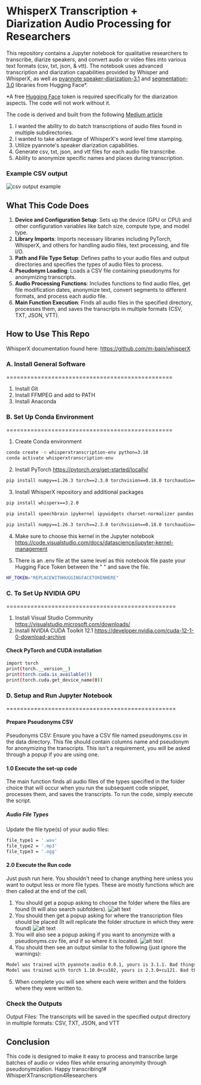 # WhisperX Transcription + Diarization Audio Processing for Researchers
This repository contains a Jupyter notebook for qualitative researchers to transcribe, diarize speakers, and convert audio or video files into various text formats (csv, txt, json, & vtt). The notebook uses advanced transcription and diarization capabilities provided by Whisper and WhisperX, as well as [pyannote speaker-diarization-3.1](https://huggingface.co/pyannote/speaker-diarization-3.1) and [segmentation-3.0](https://huggingface.co/pyannote/segmentation-3.0) libraries from Hugging Face*.  

*A free [Hugging Face](https://huggingface.co/docs/hub/en/security-tokens) token is required specifically for the diarization aspects. The code will not work without it.
 
 The code is derived and built from the following [Medium article](https://towardsdatascience.com/unlock-the-power-of-audio-data-advanced-transcription-and-diarization-with-whisper-whisperx-and-ed9424307281)

1. I wanted the ability to do batch transcriptions of audio files found in multiple subdirectories. 
2. I wanted to take advantage of WhisperX's word level time stamping. 
3. Utilize pyannote's speaker diarization capabilities. 
4. Generate csv, txt, json, and vtt files for each audio file transcribe. 
5. Ability to anonymize specific names and places during transcription. 

### Example CSV output 
![csv output example](image.png)

## What This Code Does

1. **Device and Configuration Setup**: Sets up the device (GPU or CPU) and other configuration variables like batch size, compute type, and model type.
2. **Library Imports**: Imports necessary libraries including PyTorch, WhisperX, and others for handling audio files, text processing, and file I/O.
3. **Path and File Type Setup**: Defines paths to your audio files and output directories and specifies the types of audio files to process.
4. **Pseudonym Loading**: Loads a CSV file containing pseudonyms for anonymizing transcripts.
5. **Audio Processing Functions**: Includes functions to find audio files, get file modification dates, anonymize text, convert segments to different formats, and process each audio file.
6. **Main Function Execution**: Finds all audio files in the specified directory, processes them, and saves the transcripts in multiple formats (CSV, TXT, JSON, VTT).

## How to Use This Repo

WhisperX documentation found here: https://github.com/m-bain/whisperX

### A. Install General Software
================================================
1. Install Git
2. Install FFMPEG and add to PATH
3. Install Anaconda 

### B. Set Up Conda Environment
================================================   
1. Create Conda environment
```sh
conda create -n whisperxtranscription-env python=3.10
conda activate whisperxtranscription-env
```
2. Install PyTorch https://pytorch.org/get-started/locally/ 
```sh
pip install numpy==1.26.3 torch==2.3.0 torchvision==0.18.0 torchaudio==2.3.0 --index-url https://download.pytorch.org/whl/cu121
```

3. Install WhisperX repository and additional packages
```sh
pip install whisperx==3.2.0

pip install speechbrain ipykernel ipywidgets charset-normalizer pandas nltk plotly matplotlib webvtt-py pypi-json srt python-dotenv tqdm

pip install numpy==1.26.3 torch==2.3.0 torchvision==0.18.0 torchaudio==2.3.0 --index-url https://download.pytorch.org/whl/cu121


```
4. Make sure to choose this kernel in the Jupyter notebook
https://code.visualstudio.com/docs/datascience/jupyter-kernel-management 

6. There is an .env file at the same level as this notebook file paste your Hugging Face Token between the " " and save the file. 
```sh
HF_TOKEN="REPLACEWITHHUGGINGFACETOKENHERE"
```
### C. To Set Up NVIDIA GPU
=================================================
1. Install Visual Studio Community https://visualstudio.microsoft.com/downloads/
2. Install NVIDIA CUDA Toolkit 12.1 https://developer.nvidia.com/cuda-12-1-0-download-archive 

#### Check PyTorch and CUDA installation
```sh
import torch
print(torch.__version__)
print(torch.cuda.is_available())
print(torch.cuda.get_device_name(0))
```

### D. Setup and Run Jupyter Notebook
=================================================
#### Prepare Pseudonyms CSV
Pseudonyms CSV: Ensure you have a CSV file named pseudonyms.csv in the data directory. This file should contain columns name and pseudonym for anonymizing the transcripts. This isn't a requirement, you will be asked through a popup if you are using one.

#### 1.0 Execute the set-up code
The main function finds all audio files of the types specified in the folder choice that will occur when you run the subsequent code snippet, processes them, and saves the transcripts. To run the code, simply execute the script.

##### Audio File Types
Update the file type(s) of your audio files:
```sh
file_type1 = '.wav'
file_type2 = '.mp3'
file_type3 = '.ogg'
```

#### 2.0 Execute the Run code 

Just push run here. You shouldn't need to change anything here unless you want to output less or more file types. These are mostly functions which are then called at the end of the cell.

1. You should get a popup asking to choose the folder where the files are found (It will also search subfolders).
![alt text](image-1.png)
2. You should then get a popup asking for where the transcription files should be placed (It will replicate the folder structure in which they were found)
![alt text](image-2.png)
3. You will also see a popup asking if you want to anonymize with a pseudonyms.csv file, and if so where it is located.
![alt text](image-3.png)
4. You should then see an output similar to the following (just ignore the warnings):
```sh
Model was trained with pyannote.audio 0.0.1, yours is 3.1.1. Bad things might happen unless you revert pyannote.audio to 0.x.
Model was trained with torch 1.10.0+cu102, yours is 2.3.0+cu121. Bad things might happen unless you revert torch to 1.x.
```
5. When complete you will see where each were written and the folders where they were written to.

### Check the Outputs
Output Files:
The transcripts will be saved in the specified output directory in multiple formats: CSV, TXT, JSON, and VTT

## Conclusion
This code is designed to make it easy to process and transcribe large batches of audio or video files while ensuring anonymity through pseudonymization. Happy transcribing!# WhisperXTranscription4Researchers
